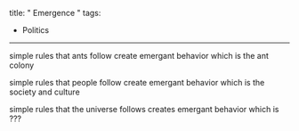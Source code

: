 title: " Emergence "
tags:
- Politics
---


simple rules that ants follow create emergant behavior which is the ant colony

simple rules that people follow create emergant behavior which is the society and culture

simple rules that the universe follows creates emergant behavior which is ???



